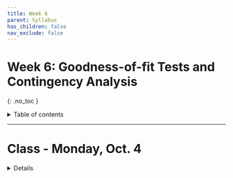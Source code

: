 ```yaml
---
title: Week 6
parent: Syllabus
has_children: false
nav_exclude: false
---
```


# Week 6: Goodness-of-fit Tests and Contingency Analysis
{: .no_toc }

<details closed markdown="block">
  <summary>
    Table of contents
  </summary>
  {: .text-delta }
1. TOC
{:toc}
</details>

---

<!-- ########################################################################### -->

# Class - Monday, Oct. 4

<details closed markdown="block">
  <summary>Details</summary>

### Exact and Approximate Binomial Test, Chi-squared

+ [**Class notes**](Class1/W6.C1-Notes_Chisq_BinomProp.html){:target="blank"}
+ **In-class exercise** - [zipped .Rmd](Class1/W6.C1-Exercise_ChiSquare.Rmd.zip) - [HTML](Class2/W6.C1-Exercise_ChiSquare.html){: target="blank"}
  <!-- + **Key** - [zipped .Rmd](Class1/W6.C1-Exercise_ChiSquare_KEY.Rmd.zip) -->


</details>

<!-- ########################################################################### -->

<!-- ########################################################################### -->

<!-- # Class - Thursday, Oct. 7

<details closed markdown="block">
  <summary>Details</summary>

</details> -->

<!-- ########################################################################### -->

<!-- ########################################################################### -->

<!-- # Recitation - Friday, Oct. 8

<details closed markdown="block">
  <summary>Details</summary>

</details> -->

<!-- ########################################################################### -->
